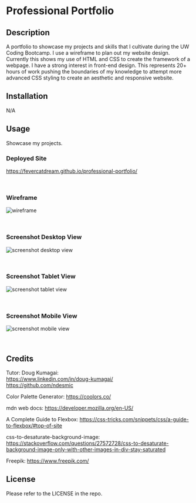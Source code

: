 # Professional Portfolio

## Description

A portfolio to showcase my projects and skills that I cultivate during the UW Coding Bootcamp. I use a wireframe to plan out my website design. Currently this shows my use of HTML and CSS to create the framework of a webpage. I have a strong interest in front-end design. This represents 20+ hours of work pushing the boundaries of my knowledge to attempt more advanced CSS styling to create an aesthetic and responsive website.


## Installation

N/A


## Usage

Showcase my projects.

### Deployed Site
https://fevercatdream.github.io/professional-portfolio/

<br />

### Wireframe
![wireframe](assets/images/wireframe.png)

<br />

### Screenshot Desktop View
![screenshot desktop view](assets/images/screenshot-desktop-view.png)

<br />

### Screenshot Tablet View
![screenshot tablet view](assets/images/screenshot-tablet-view.png)

<br />

### Screenshot Mobile View
![screenshot mobile view](assets/images/screenshot-mobile-view.png)

<br />


## Credits

Tutor: Doug Kumagai:
<br />
https://www.linkedin.com/in/doug-kumagai/
<br />
https://github.com/ndesmic
<br />

Color Palette Generator: https://coolors.co/

mdn web docs: https://developer.mozilla.org/en-US/

A Complete Guide to Flexbox: https://css-tricks.com/snippets/css/a-guide-to-flexbox/#top-of-site

css-to-desaturate-background-image: https://stackoverflow.com/questions/27572728/css-to-desaturate-background-image-only-with-other-images-in-div-stay-saturated

Freepik: https://www.freepik.com/


## License

Please refer to the LICENSE in the repo.